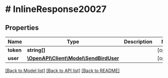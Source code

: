# # InlineResponse20027

## Properties

Name | Type | Description | Notes
------------ | ------------- | ------------- | -------------
**token** | **string[]** |  | [optional]
**user** | [**\OpenAPI\Client\Model\SendBirdUser**](SendBirdUser.md) |  | [optional]

[[Back to Model list]](../../README.md#models) [[Back to API list]](../../README.md#endpoints) [[Back to README]](../../README.md)
